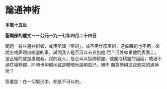 # 論通神術


**本篤十五世**

**聖職部的覆文－－公元一九一七年四月二十四日**





問題　有些通神術者，或用所謂「巫術」，或不用什麼巫術，連催眠術也不用，來說出或表現出幽靈的事，試問我人是否可以去參加他
們？另外如果他們表面上，是正經的或是虔誠者，試問我人，是否可以探詢精靈，或聽取精靈的回話，或祇不過在場參觀，同時也明明地或是暗暗地說明自己，絕不
願意參與這些邪惡的通神術？

答覆是：在一切情況中，都是不可以的。

